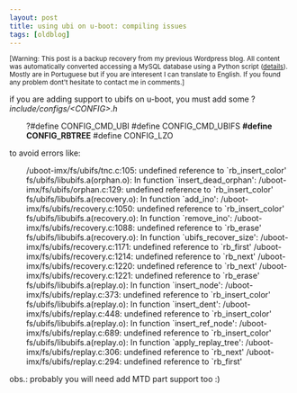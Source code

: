 ```yaml
---
layout: post
title: using ubi on u-boot: compiling issues
tags: [oldblog]
---
```


<small>[Warning: This post is a backup recovery from my previous Wordpress blog. All content was automatically converted accessing a MySQL database using a Python script (<a href="http://maluta.github.io/blog/convert-wordpress-to-jekyll/">details</a>). Mostly are in Portuguese but if you are interesent I can translate to English. If you found any problem dont't hesitate to contact me in comments.]</small>



if you are adding support to ubifs on u-boot, you must add some ?<em>include/configs/&lt;CONFIG&gt;.h</em>
<p style="padding-left: 30px;">?#define CONFIG_CMD_UBI
#define CONFIG_CMD_UBIFS
<strong> #define CONFIG_RBTREE</strong>
#define CONFIG_LZO</p>

<div id="_mcePaste">to avoid errors like:</div>
<p style="padding-left: 30px;">/uboot-imx/fs/ubifs/tnc.c:105: undefined reference to `rb_insert_color'
fs/ubifs/libubifs.a(orphan.o): In function `insert_dead_orphan':
/uboot-imx/fs/ubifs/orphan.c:129: undefined reference to `rb_insert_color'
fs/ubifs/libubifs.a(recovery.o): In function `add_ino':
/uboot-imx/fs/ubifs/recovery.c:1050: undefined reference to `rb_insert_color'
fs/ubifs/libubifs.a(recovery.o): In function `remove_ino':
/uboot-imx/fs/ubifs/recovery.c:1088: undefined reference to `rb_erase'
fs/ubifs/libubifs.a(recovery.o): In function `ubifs_recover_size':
/uboot-imx/fs/ubifs/recovery.c:1171: undefined reference to `rb_first'
/uboot-imx/fs/ubifs/recovery.c:1214: undefined reference to `rb_next'
/uboot-imx/fs/ubifs/recovery.c:1220: undefined reference to `rb_next'
/uboot-imx/fs/ubifs/recovery.c:1221: undefined reference to `rb_erase'
fs/ubifs/libubifs.a(replay.o): In function `insert_node':
/uboot-imx/fs/ubifs/replay.c:373: undefined reference to `rb_insert_color'
fs/ubifs/libubifs.a(replay.o): In function `insert_dent':
/uboot-imx/fs/ubifs/replay.c:448: undefined reference to `rb_insert_color'
fs/ubifs/libubifs.a(replay.o): In function `insert_ref_node':
/uboot-imx/fs/ubifs/replay.c:689: undefined reference to `rb_insert_color'
fs/ubifs/libubifs.a(replay.o): In function `apply_replay_tree':
/uboot-imx/fs/ubifs/replay.c:306: undefined reference to `rb_next'
/uboot-imx/fs/ubifs/replay.c:294: undefined reference to `rb_first'</p>
obs.: probably you will need add MTD part support too :)